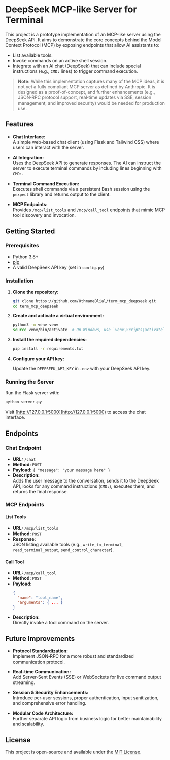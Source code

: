 # DeepSeek MCP-like Server for Terminal

This project is a prototype implementation of an MCP‑like server using the DeepSeek API. It aims to demonstrate the core concepts behind the Model Context Protocol (MCP) by exposing endpoints that allow AI assistants to:
 
- List available tools.
- Invoke commands on an active shell session.
- Integrate with an AI chat (DeepSeek) that can include special instructions (e.g., `CMD:` lines) to trigger command execution.

> **Note:** While this implementation captures many of the MCP ideas, it is not yet a fully compliant MCP server as defined by Anthropic. It is designed as a proof-of-concept, and further enhancements (e.g., JSON‑RPC protocol support, real‑time updates via SSE, session management, and improved security) would be needed for production use.

## Features

- **Chat Interface:**  
  A simple web-based chat client (using Flask and Tailwind CSS) where users can interact with the server.

- **AI Integration:**  
  Uses the DeepSeek API to generate responses. The AI can instruct the server to execute terminal commands by including lines beginning with `CMD:`.

- **Terminal Command Execution:**  
  Executes shell commands via a persistent Bash session using the `pexpect` library and returns output to the client.

- **MCP Endpoints:**  
  Provides `/mcp/list_tools` and `/mcp/call_tool` endpoints that mimic MCP tool discovery and invocation.

## Getting Started

### Prerequisites

- Python 3.8+
- [pip](https://pip.pypa.io/)
- A valid DeepSeek API key (set in `config.py`)

### Installation

1. **Clone the repository:**

   ```bash
   git clone https://github.com/OthmaneBlial/term_mcp_deepseek.git
   cd term_mcp_deepseek
   ```

2. **Create and activate a virtual environment:**

   ```bash
   python3 -m venv venv
   source venv/bin/activate  # On Windows, use `venv\Scripts\activate`
   ```

3. **Install the required dependencies:**

   ```bash
   pip install -r requirements.txt
   ```

4. **Configure your API key:**

   Update the `DEEPSEEK_API_KEY` in `.env` with your DeepSeek API key.

### Running the Server

Run the Flask server with:

```bash
python server.py
```

Visit [http://127.0.0.1:5000](http://127.0.0.1:5000) to access the chat interface.

## Endpoints

### Chat Endpoint
- **URL:** `/chat`
- **Method:** `POST`
- **Payload:** `{ "message": "your message here" }`
- **Description:**  
  Adds the user message to the conversation, sends it to the DeepSeek API, looks for any command instructions (`CMD:`), executes them, and returns the final response.

### MCP Endpoints

#### List Tools
- **URL:** `/mcp/list_tools`
- **Method:** `POST`
- **Response:**  
  JSON listing available tools (e.g., `write_to_terminal`, `read_terminal_output`, `send_control_character`).

#### Call Tool
- **URL:** `/mcp/call_tool`
- **Method:** `POST`
- **Payload:**  
  ```json
  {
    "name": "tool_name",
    "arguments": { ... }
  }
  ```
- **Description:**  
  Directly invoke a tool command on the server.

## Future Improvements

- **Protocol Standardization:**  
  Implement JSON‑RPC for a more robust and standardized communication protocol.

- **Real-time Communication:**  
  Add Server‑Sent Events (SSE) or WebSockets for live command output streaming.

- **Session & Security Enhancements:**  
  Introduce per‑user sessions, proper authentication, input sanitization, and comprehensive error handling.

- **Modular Code Architecture:**  
  Further separate API logic from business logic for better maintainability and scalability.

## License

This project is open-source and available under the [MIT License](LICENSE).

